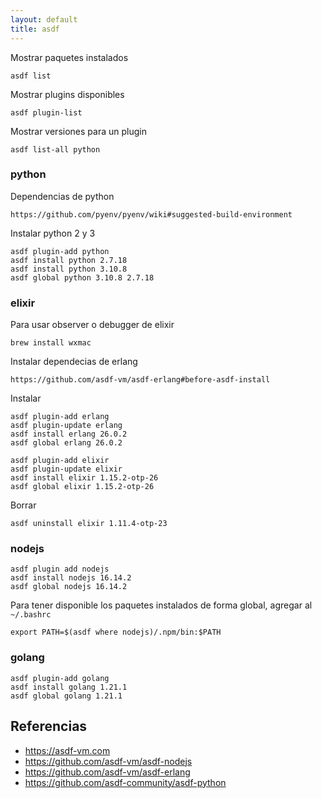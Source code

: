 ```yaml
---
layout: default
title: asdf
---
```


Mostrar paquetes instalados

    asdf list

Mostrar plugins disponibles

    asdf plugin-list

Mostrar versiones para un plugin

    asdf list-all python

### python

Dependencias de python

    https://github.com/pyenv/pyenv/wiki#suggested-build-environment

Instalar python 2 y 3

    asdf plugin-add python
    asdf install python 2.7.18
    asdf install python 3.10.8
    asdf global python 3.10.8 2.7.18

### elixir

Para usar observer o debugger de elixir

    brew install wxmac

Instalar dependecias de erlang

    https://github.com/asdf-vm/asdf-erlang#before-asdf-install

Instalar

    asdf plugin-add erlang
    asdf plugin-update erlang
    asdf install erlang 26.0.2
    asdf global erlang 26.0.2

    asdf plugin-add elixir
    asdf plugin-update elixir
    asdf install elixir 1.15.2-otp-26
    asdf global elixir 1.15.2-otp-26

Borrar

    asdf uninstall elixir 1.11.4-otp-23

### nodejs

    asdf plugin add nodejs
    asdf install nodejs 16.14.2
    asdf global nodejs 16.14.2

Para tener disponible los paquetes instalados de forma global, agregar al `~/.bashrc`

    export PATH=$(asdf where nodejs)/.npm/bin:$PATH

### golang

    asdf plugin-add golang
    asdf install golang 1.21.1
    asdf global golang 1.21.1

## Referencias

* https://asdf-vm.com
* https://github.com/asdf-vm/asdf-nodejs
* https://github.com/asdf-vm/asdf-erlang
* https://github.com/asdf-community/asdf-python
